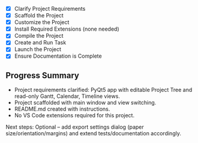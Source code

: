- [x] Clarify Project Requirements
- [x] Scaffold the Project
- [x] Customize the Project
- [x] Install Required Extensions (none needed)
 - [x] Compile the Project
 - [x] Create and Run Task
 - [x] Launch the Project
 - [x] Ensure Documentation is Complete

## Progress Summary
- Project requirements clarified: PyQt5 app with editable Project Tree and read-only Gantt, Calendar, Timeline views.
- Project scaffolded with main window and view switching.
- README.md created with instructions.
- No VS Code extensions required for this project.

Next steps: Optional – add export settings dialog (paper size/orientation/margins) and extend tests/documentation accordingly.
